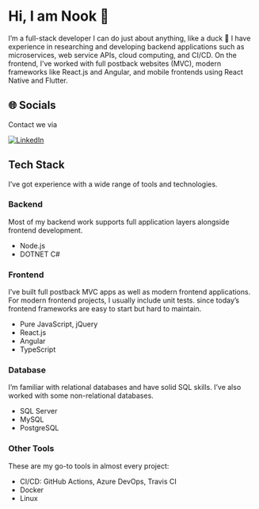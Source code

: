 # Hi, I am Nook 👋
I’m a full-stack developer I can do just about anything, like a duck 🐣
I have experience in researching and developing backend applications such as microservices, web service APIs, cloud computing, and CI/CD. On the frontend, I’ve worked with full postback websites (MVC), modern frameworks like React.js and Angular, and mobile frontends using React Native and Flutter.

## 🌐 Socials 
Contact we via

[![LinkedIn](https://img.shields.io/badge/LinkedIn-%230077B5.svg?logo=linkedin&logoColor=white)](https://www.linkedin.com/in/ittipon-laihaung)

## Tech Stack
I’ve got experience with a wide range of tools and technologies.

### Backend
Most of my backend work supports full application layers alongside frontend development.

- Node.js
- DOTNET C#

### Frontend
I’ve built full postback MVC apps as well as modern frontend applications. For modern frontend projects, I usually include unit tests. since today’s frontend frameworks are easy to start but hard to maintain.

- Pure JavaScript, jQuery
- React.js
- Angular
- TypeScript

### Database
I’m familiar with relational databases and have solid SQL skills. I’ve also worked with some non-relational databases.

- SQL Server
- MySQL
- PostgreSQL

### Other Tools
These are my go-to tools in almost every project:

- CI/CD: GitHub Actions, Azure DevOps, Travis CI
- Docker
- Linux

<!--
**snookpy/snookpy** is a ✨ _special_ ✨ repository because its `README.md` (this file) appears on your GitHub profile.

Here are some ideas to get you started:

- 🔭 I’m currently working on ...
- 🌱 I’m currently learning ...
- 👯 I’m looking to collaborate on ...
- 🤔 I’m looking for help with ...
- 💬 Ask me about ...
- 📫 How to reach me: ...
- 😄 Pronouns: ...
- ⚡ Fun fact: ...
-->
